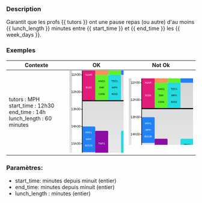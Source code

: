 ### Description
Garantit que les profs {{ tutors }} ont une pause repas (ou autre) d'au moins {{ lunch_length }} minutes
entre {{ start_time }} et {{ end_time }} les {{ week_days }}.
### Exemples
| Contexte                                                                                 |OK                                 | Not Ok|
|------------------------------------------------------------------------------------------|------------------------------------------------------------|--------------------------------------------------------------------|
| tutors : MPH <br> start_time : 12h30 <br> end_time : 14h  <br> lunch_length : 60 minutes | ![Situation autorisée](../images/ok_tutors_lunch_break.png) | ![Situation interdite](../images/forbidden_tutors_lunch_break.png)|

### Paramètres:
- start_time: minutes depuis minuit (entier)
- end_time: minutes depuis minuit (entier)
- lunch_length : minutes (entier)